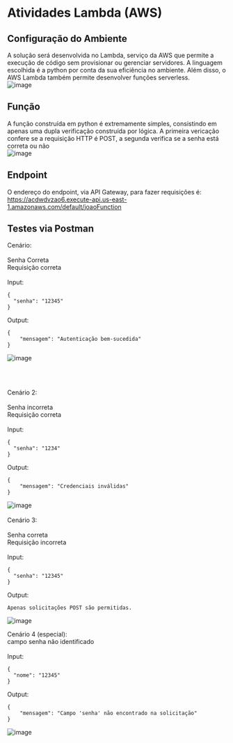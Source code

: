 # Atividades Lambda (AWS)
## Configuração do Ambiente
A solução será desenvolvida no Lambda, serviço da AWS que permite a execução de código sem provisionar ou gerenciar servidores. A linguagem escolhida é a python por conta da sua eficiência no ambiente. Além disso, o AWS Lambda também permite desenvolver funções serverless.
<br>
![image](https://github.com/joaomtm/Atividades_Mod8/assets/99208815/80b856d0-96c4-4921-aeda-16076cf981f5)

## Função
A função construída em python é extremamente simples, consistindo em apenas uma dupla verificação construída por lógica. A primeira vericação confere se a requisição HTTP é POST, a segunda verifica se a senha está correta ou não
<br>
![image](https://github.com/joaomtm/Atividades_Mod8/assets/99208815/63947f60-f098-4535-99ef-c57ac61e477a)

## Endpoint
O endereço do endpoint, via API Gateway, para fazer requisições é: 
<br>
https://acdwdvzao6.execute-api.us-east-1.amazonaws.com/default/joaoFunction
<br>

## Testes via Postman
Cenário:
<br>
<br>
Senha Correta
<br>
Requisição correta
<br>
<br>
Input:

```
{
  "senha": "12345"
}
```

Output:
```
{
    "mensagem": "Autenticação bem-sucedida"
}
```


![image](https://github.com/joaomtm/Atividades_Mod8/assets/99208815/da97a415-d435-43dc-8bc2-f43d1b886ee0)

<br>
<br>

Cenário 2:
<br>
<br>
Senha incorreta
<br>
Requisição correta
<br>
<br>
Input:

```
{
  "senha": "1234"
}
```

Output:
```
{
    "mensagem": "Credenciais inválidas"
}
```

![image](https://github.com/joaomtm/Atividades_Mod8/assets/99208815/aecfa907-f202-4f4d-9da9-0e429dd1d1ae)
<br>
<br>
Cenário 3:
<br>
<br>
Senha correta
<br>
Requisição incorreta
<br>
<br>
Input:

```
{
  "senha": "12345"
}
```

Output:
```
Apenas solicitações POST são permitidas.
```
![image](https://github.com/joaomtm/Atividades_Mod8/assets/99208815/8c75ffeb-2cb9-4004-a907-0557f53ba5bd)


Cenário 4 (especial):
<br>
campo senha não identificado
<br>
<br>
Input:

```
{
  "nome": "12345"
}
```

Output:
```
{
    "mensagem": "Campo 'senha' não encontrado na solicitação"
}
```

![image](https://github.com/joaomtm/Atividades_Mod8/assets/99208815/a1e09f80-d471-4e1a-add7-c8350c7ec501)








